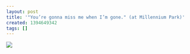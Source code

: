 ```yaml
---
layout: post
title: '"You’re gonna miss me when I’m gone." (at Millennium Park)'
created: 1394649342
tags: []
---
```

![](http://24.media.tumblr.com/7c94fabd884798c636507908ebaaf054/tumblr_n2c6biOTx91rsr8w3o1_500.jpg)


